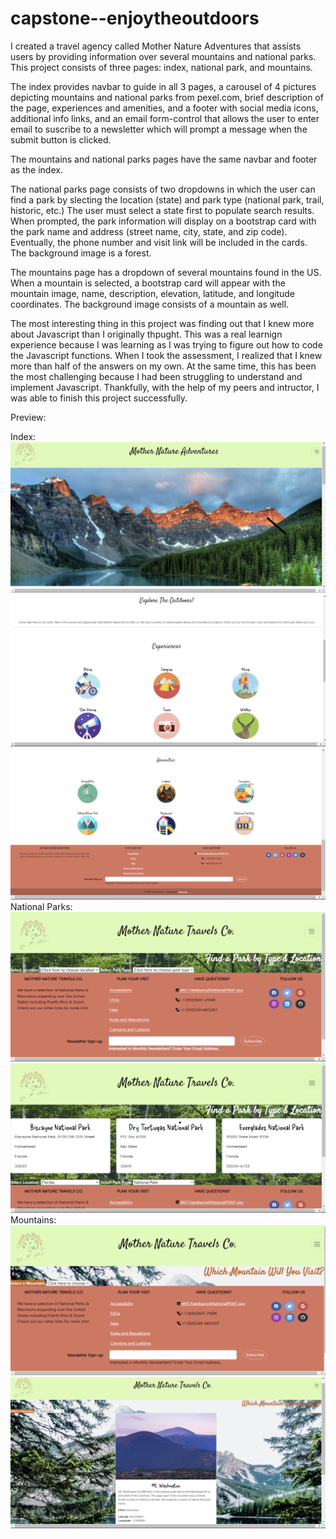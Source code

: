 # capstone--enjoytheoutdoors

I created a travel agency called Mother Nature Adventures that assists users by providing information over several mountains and national parks. This project consists of three pages: index, national park, and mountains.

The index provides navbar to guide in all 3 pages, a carousel of 4 pictures depicting mountains and national parks from pexel.com, brief description of the page, experiences and amenities, and a footer with social media icons, additional info links, and an email form-control that allows the user to enter email to suscribe to a newsletter which will prompt a message when the submit button is clicked.

The mountains and national parks pages have the same navbar and footer as the index.

The national parks page consists of two dropdowns in which the user can find a park by slecting the location (state) and park type (national park, trail, historic, etc.) The user must select a state first to populate search results. When prompted, the park information will display on a bootstrap card with the park name and address (street name, city, state, and zip code). Eventually, the phone number and visit link will be included in the cards. The background image is a forest.

The mountains page has a dropdown of several mountains found in the US. When a mountain is selected, a bootstrap card will appear with the mountain image, name, description, elevation, latitude, and longitude coordinates. The background image consists of a mountain as well.

The most interesting thing in this project was finding out that I knew more about Javascript than I originally thpught. This was a real learnign experience because I was learning as I was trying to figure out how to code the Javascript functions. When I took the assessment, I realized that I knew more than half of the answers on my own. At the same time, this has been the most challenging because I had been struggling to understand and implement Javascript. Thankfully, with the help of my peers and intructor, I was able to finish this project successfully.

Preview:

Index: ![index page](images/index1.png)
![index page](images/index2.png)
![index page](images/index3.png)
National Parks: ![national parks page](images/national1.png)
![national parks page](images/national2.png)
Mountains: ![mountains page](images/mountains1.png)
![mountains page](images/mountains2.png)
